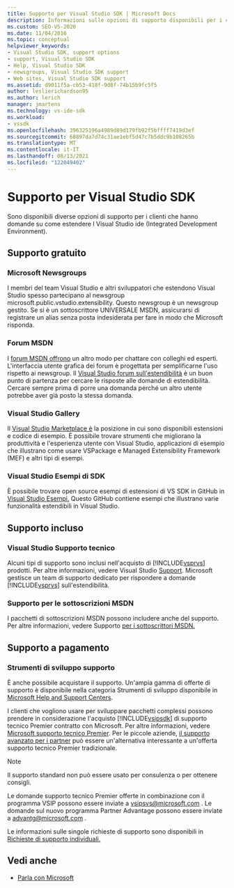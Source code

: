 ```yaml
---
title: Supporto per Visual Studio SDK | Microsoft Docs
description: Informazioni sulle opzioni di supporto disponibili per i clienti su come estendere l Visual Studio IDE.
ms.custom: SEO-VS-2020
ms.date: 11/04/2016
ms.topic: conceptual
helpviewer_keywords:
- Visual Studio SDK, support options
- support, Visual Studio SDK
- Help, Visual Studio SDK
- newsgroups, Visual Studio SDK support
- Web sites, Visual Studio SDK support
ms.assetid: d9011f5a-cb53-418f-9d8f-74b15b9fc5f5
author: leslierichardson95
ms.author: lerich
manager: jmartens
ms.technology: vs-ide-sdk
ms.workload:
- vssdk
ms.openlocfilehash: 396325196a4989d89d179fb92f5bffff7419d3ef
ms.sourcegitcommit: 68897da7d74c31ae1ebf5d47c7b5ddc9b108265b
ms.translationtype: MT
ms.contentlocale: it-IT
ms.lasthandoff: 08/13/2021
ms.locfileid: "122049402"
---
```

# <a name="support-for-the-visual-studio-sdk"></a>Supporto per Visual Studio SDK
Sono disponibili diverse opzioni di supporto per i clienti che hanno domande su come estendere l Visual Studio ide (Integrated Development Environment).

## <a name="free-support"></a>Supporto gratuito

### <a name="microsoft-newsgroups"></a>Microsoft Newsgroups
 I membri del team Visual Studio e altri sviluppatori che estendono Visual Studio spesso partecipano al newsgroup microsoft.public.vstudio.extensibility. Questo newsgroup è un newsgroup gestito. Se si è un sottoscrittore UNIVERSALE MSDN, assicurarsi di registrare un alias senza posta indesiderata per fare in modo che Microsoft risponda.

### <a name="msdn-forums"></a>Forum MSDN
 I [forum MSDN offrono](https://social.msdn.microsoft.com/Forums/en-US/home) un altro modo per chattare con colleghi ed esperti. L'interfaccia utente grafica dei forum è progettata per semplificarne l'uso rispetto ai newsgroup. Il [Visual Studio forum sull'estendibilità](/azure/devops/integrate/index?view=azure-devops&viewFallbackFrom=vsts&preserve-view=true) è un buon punto di partenza per cercare le risposte alle domande di estendibilità. Cercare sempre prima di porre una domanda perché un altro utente potrebbe aver già posto la stessa domanda.

### <a name="visual-studio-gallery"></a>Visual Studio Gallery
 Il [Visual Studio Marketplace è](https://marketplace.visualstudio.com/) la posizione in cui sono disponibili estensioni e codice di esempio. È possibile trovare strumenti che migliorano la produttività e l'esperienza utente con Visual Studio, applicazioni di esempio che illustrano come usare VSPackage e Managed Extensibility Framework (MEF) e altri tipi di esempi.

### <a name="visual-studio-sdk-samples"></a>Visual Studio Esempi di SDK

È possibile trovare open source esempi di estensioni di VS SDK in GitHub in [Visual Studio Esempi.](https://github.com/Microsoft/VSSDK-Extensibility-Samples) Questo GitHub contiene esempi che illustrano varie funzionalità estendibili in Visual Studio.

## <a name="included-support"></a>Supporto incluso

### <a name="visual-studio-product-support"></a>Visual Studio Supporto tecnico
 Alcuni tipi di supporto sono inclusi nell'acquisto di [!INCLUDE[vsprvs](../code-quality/includes/vsprvs_md.md)] prodotti. Per altre informazioni, vedere Visual Studio [Support](https://msdn.microsoft.com/vstudio/cc136615.aspx). Microsoft gestisce un team di supporto dedicato per rispondere a domande [!INCLUDE[vsprvs](../code-quality/includes/vsprvs_md.md)] sull'estendibilità.

### <a name="msdn-subscription-support"></a>Supporto per le sottoscrizioni MSDN
 I pacchetti di sottoscrizioni MSDN possono includere anche del supporto. Per altre informazioni, vedere Supporto [per i sottoscrittori MSDN.](https://msdn.microsoft.com/subscriptions/aa718661.aspx)

## <a name="paid-support"></a>Supporto a pagamento

### <a name="developer-tools-support"></a>Strumenti di sviluppo supporto

È anche possibile acquistare il supporto. Un'ampia gamma di offerte di supporto è disponibile nella categoria Strumenti di sviluppo disponibile in [Microsoft Help and Support Centers](https://support.microsoft.com/supportforbusiness/productselection?fltadd=sps-business-1&sapId=4fd4947b-15ea-ce01-080f-97f2ca3c76e8).

I clienti che vogliono usare per sviluppare pacchetti complessi possono prendere in considerazione l'acquisto [!INCLUDE[vsipsdk](../extensibility/includes/vsipsdk_md.md)] di supporto tecnico Premier contratto con Microsoft. Per altre informazioni, vedere [Microsoft supporto tecnico Premier](https://support.microsoft.com/premier). Per le piccole aziende, [il supporto avanzato per i partner](https://partner.microsoft.com/support/advanced-cloud-support) può essere un'alternativa interessante a un'offerta supporto tecnico Premier tradizionale.

> [!NOTE]
> Il supporto standard non può essere usato per consulenza o per ottenere consigli.

Le domande supporto tecnico Premier offerte in combinazione con il programma VSIP possono essere inviate a [vsipsvs@microsoft.com](mailto:vsipsvs@microsoft.com) . Le domande sul nuovo programma Partner Advantage possono essere inviate a [advantg@microsoft.com](mailto:advantg@microsoft.com) .

Le informazioni sulle singole richieste di supporto sono disponibili in [Richieste di supporto individuali.](https://support.microsoft.com/supportforbusiness/productselection)

## <a name="see-also"></a>Vedi anche

- [Parla con Microsoft](../ide/feedback-options.md)
